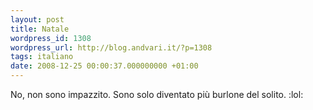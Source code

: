```yaml
---
layout: post
title: Natale
wordpress_id: 1308
wordpress_url: http://blog.andvari.it/?p=1308
tags: italiano
date: 2008-12-25 00:00:37.000000000 +01:00
---
```

<object width="425" height="344" data="http://www.youtube.com/v/TzeN6y7kUU4&amp;hl=it&amp;fs=1&amp;rel=0" type="application/x-shockwave-flash"><param name="allowFullScreen" value="true" /><param name="allowscriptaccess" value="always" /><param name="src" value="http://www.youtube.com/v/TzeN6y7kUU4&amp;hl=it&amp;fs=1&amp;rel=0" /><param name="allowfullscreen" value="true" /></object>

No, non sono impazzito. Sono solo diventato più burlone del solito. :lol:
